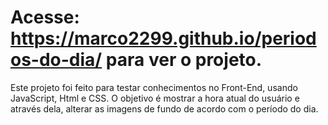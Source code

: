 # Acesse: https://marco2299.github.io/periodos-do-dia/ para ver o projeto.
Este projeto foi feito para testar conhecimentos no Front-End, usando JavaScript, Html e CSS. O objetivo é mostrar a hora atual do usuário e através dela, alterar as imagens de fundo de acordo com o período do dia. 
